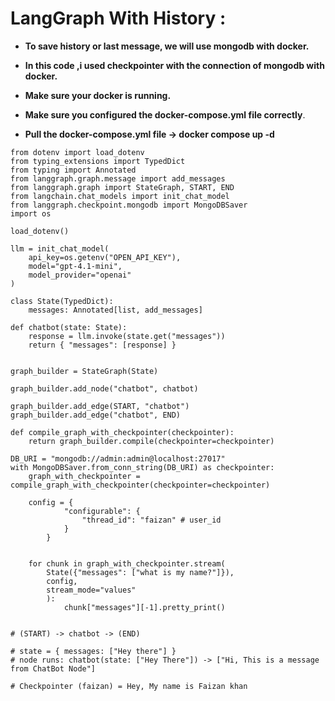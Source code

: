 # LangGraph With History :
- **To save history or last message, we will use mongodb with docker.**

- **In this code ,i used checkpointer with the connection of mongodb with docker.**

- **Make sure your docker is running.**
- **Make sure you configured the docker-compose.yml file correctly**.
- **Pull the docker-compose.yml file -> docker compose up -d**

```
from dotenv import load_dotenv
from typing_extensions import TypedDict
from typing import Annotated
from langgraph.graph.message import add_messages
from langgraph.graph import StateGraph, START, END
from langchain.chat_models import init_chat_model
from langgraph.checkpoint.mongodb import MongoDBSaver
import os

load_dotenv()

llm = init_chat_model(
    api_key=os.getenv("OPEN_API_KEY"),
    model="gpt-4.1-mini",
    model_provider="openai"
)

class State(TypedDict):
    messages: Annotated[list, add_messages]

def chatbot(state: State):
    response = llm.invoke(state.get("messages"))
    return { "messages": [response] }


graph_builder = StateGraph(State)

graph_builder.add_node("chatbot", chatbot)

graph_builder.add_edge(START, "chatbot")
graph_builder.add_edge("chatbot", END)

def compile_graph_with_checkpointer(checkpointer):
    return graph_builder.compile(checkpointer=checkpointer)

DB_URI = "mongodb://admin:admin@localhost:27017"
with MongoDBSaver.from_conn_string(DB_URI) as checkpointer:
    graph_with_checkpointer = compile_graph_with_checkpointer(checkpointer=checkpointer)

    config = {
            "configurable": {
                "thread_id": "faizan" # user_id
            }
        }


    for chunk in graph_with_checkpointer.stream(
        State({"messages": ["what is my name?"]}),
        config,
        stream_mode="values"
        ):
            chunk["messages"][-1].pretty_print()
    

# (START) -> chatbot -> (END)

# state = { messages: ["Hey there"] }
# node runs: chatbot(state: ["Hey There"]) -> ["Hi, This is a message from ChatBot Node"]

# Checkpointer (faizan) = Hey, My name is Faizan khan

```